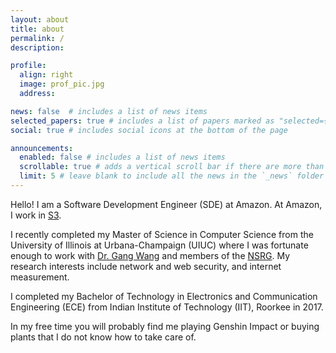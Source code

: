 ```yaml
---
layout: about
title: about
permalink: /
description:

profile:
  align: right
  image: prof_pic.jpg
  address:

news: false  # includes a list of news items
selected_papers: true # includes a list of papers marked as "selected={true}"
social: true # includes social icons at the bottom of the page

announcements:
  enabled: false # includes a list of news items
  scrollable: true # adds a vertical scroll bar if there are more than 3 news items
  limit: 5 # leave blank to include all the news in the `_news` folder
---
```


Hello! I am a Software Development Engineer (SDE) at Amazon. At Amazon, I work in [S3](https://aws.amazon.com/s3/).

I recently completed my Master of Science in Computer Science from the University of Illinois at Urbana-Champaign (UIUC) where I was fortunate enough to work with [Dr. Gang Wang](https://gangw.cs.illinois.edu/) and members of the [NSRG](https://nsrg.sprai.org/). My research interests include network and web security, and internet measurement. 

I completed my Bachelor of Technology in Electronics and Communication Engineering (ECE) from Indian Institute of Technology (IIT), Roorkee in 2017. 

In my free time you will probably find me playing Genshin Impact or buying plants that I do not know how to take care of. 

